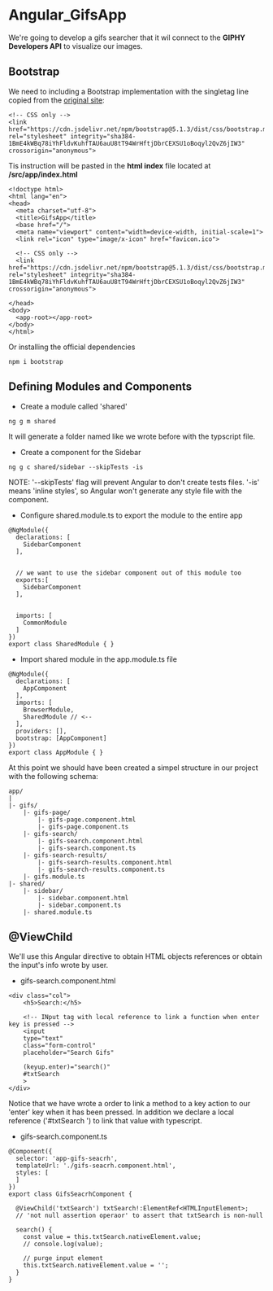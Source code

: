 # Angular_GifsApp

We're going to develop a gifs searcher that it wil connect to the **GIPHY Developers API** to visualize our images.

## Bootstrap
We need to including a Bootstrap implementation with the singletag line copied from the [original site](https://getbootstrap.com/):
```
<!-- CSS only -->
<link href="https://cdn.jsdelivr.net/npm/bootstrap@5.1.3/dist/css/bootstrap.min.css" rel="stylesheet" integrity="sha384-1BmE4kWBq78iYhFldvKuhfTAU6auU8tT94WrHftjDbrCEXSU1oBoqyl2QvZ6jIW3" crossorigin="anonymous">

```

Tis instruction will be pasted in the **html index** file located at **/src/app/index.html**
```
<!doctype html>
<html lang="en">
<head>
  <meta charset="utf-8">
  <title>GifsApp</title>
  <base href="/">
  <meta name="viewport" content="width=device-width, initial-scale=1">
  <link rel="icon" type="image/x-icon" href="favicon.ico">
  
  <!-- CSS only -->
  <link href="https://cdn.jsdelivr.net/npm/bootstrap@5.1.3/dist/css/bootstrap.min.css" rel="stylesheet" integrity="sha384-1BmE4kWBq78iYhFldvKuhfTAU6auU8tT94WrHftjDbrCEXSU1oBoqyl2QvZ6jIW3" crossorigin="anonymous">

</head>
<body>
  <app-root></app-root>
</body>
</html>

```
Or installing the official dependencies
```
npm i bootstrap
```

## Defining Modules and Components

- Create a module called 'shared'

```
ng g m shared
```
It will generate a folder named like we wrote before with the typscript file.

- Create a component for the Sidebar
```
ng g c shared/sidebar --skipTests -is
```
NOTE: '--skipTests' flag will prevent Angular to don't create tests files. '-is' means 'inline styles', so Angular won't generate any style file with the component.

- Configure shared.module.ts to export the module to the entire app
```
@NgModule({
  declarations: [
    SidebarComponent
  ],


  // we want to use the sidebar component out of this module too
  exports:[
    SidebarComponent
  ],


  imports: [
    CommonModule
  ]
})
export class SharedModule { }
```
- Import shared module in the app.module.ts file
```
@NgModule({
  declarations: [
    AppComponent
  ],
  imports: [
    BrowserModule,
    SharedModule // <--
  ],
  providers: [],
  bootstrap: [AppComponent]
})
export class AppModule { }

```
At this point we should have been created a simpel structure in our project with the following schema:
```
app/
|
|- gifs/
    |- gifs-page/
        |- gifs-page.component.html
        |- gifs-page.component.ts
    |- gifs-search/
        |- gifs-search.component.html
        |- gifs-search.component.ts
    |- gifs-search-results/
        |- gifs-search-results.component.html
        |- gifs-search-results.component.ts
    |- gifs.module.ts
|- shared/
    |- sidebar/
        |- sidebar.component.html
        |- sidebar.component.ts
    |- shared.module.ts
```
## @ViewChild

We'll use this Angular directive to obtain HTML objects references or obtain the input's info wrote by user.

- gifs-search.component.html
```
<div class="col">
    <h5>Search:</h5>

    <!-- INput tag with local reference to link a function when enter key is pressed -->
    <input 
    type="text" 
    class="form-control" 
    placeholder="Search Gifs"

    (keyup.enter)="search()"
    #txtSearch 
    >
</div>
```
Notice that we have wrote a order to link a method to a key action to our 'enter' key when it has been pressed. In addition we declare a local reference ('#txtSearch ') to link that value with typescript.

- gifs-search.component.ts
```
@Component({
  selector: 'app-gifs-seacrh',
  templateUrl: './gifs-seacrh.component.html',
  styles: [
  ]
})
export class GifsSeacrhComponent {

  @ViewChild('txtSearch') txtSearch!:ElementRef<HTMLInputElement>; 
  // 'not null assertion operaor' to assert that txtSearch is non-null

  search() {
    const value = this.txtSearch.nativeElement.value;
    // console.log(value);

    // purge input element
    this.txtSearch.nativeElement.value = '';
  }
}
```